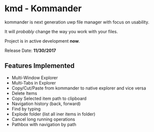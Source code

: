# kmd - Kommander
kommander is next generation uwp file manager with focus on usability. 

It will *probably* change the way you work with your files.

Project is in active development **now**.

Release Date: **11/30/2017**

## Features Implemented

* Multi-Window Explorer
* Multi-Tabs in Explorer
* Copy/Cut/Paste from kommander to native explorer and vice versa
* Delete Items
* Copy Selected item path to clipboard
* Navigation history (back, forward)
* Find by typing
* Explode folder (list all iner items in folder)
* Cancel long running operations
* Pathbox with navigation by path
